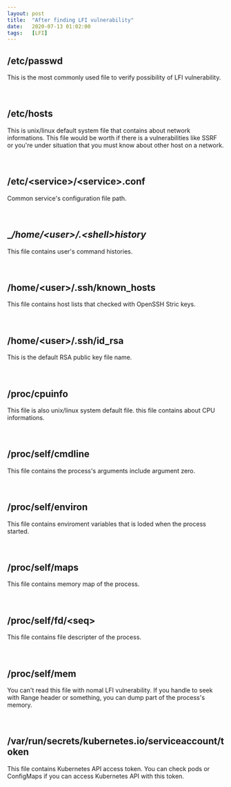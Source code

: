 ```yaml
---
layout: post
title:  "After finding LFI vulnerability"
date:   2020-07-13 01:02:00
tags:   [LFI]
---
```


## /etc/passwd
This is the most commonly used file to verify possibility of LFI vulnerability.  
<br/>
<br/>


## __/etc/hosts__
This is unix/linux default system file that contains about network informations. This file would be worth if there is a vulnerabilities like SSRF or you're under situation that you must know about other host on a network.  
<br/>
<br/>


## __/etc/\<service\>/\<service\>.conf__
Common service's configuration file path.  
<br/>
<br/>


## __/home/\<user\>/.\<shell\>_history__
This file contains user's command histories.  
<br/>
<br/>


## __/home/\<user\>/.ssh/known_hosts__
This file contains host lists that checked with OpenSSH Stric keys.  
<br/>
<br/>


## __/home/\<user\>/.ssh/id_rsa__
This is the default RSA public key file name.  
<br/>
<br/>


## __/proc/cpuinfo__
This file is also unix/linux system default file. this file contains about CPU informations.  
<br/>
<br/>


## __/proc/self/cmdline__
This file contains the process's arguments include argument zero.  
<br/>
<br/>


## __/proc/self/environ__
This file contains enviroment variables that is loded when the process started.  
<br/>
<br/>


## __/proc/self/maps__
This file contains memory map of the process.  
<br/>
<br/>


## __/proc/self/fd/\<seq\>__
This file contains file descripter of the process.  
<br/>
<br/>


## __/proc/self/mem__
You can't read this file with nomal LFI vulnerability. If you handle to seek with Range header or something, you can dump part of the process's memory.  
<br/>
<br/>


## __/var/run/secrets/kubernetes.io/serviceaccount/token__
This file contains Kubernetes API access token. You can check pods or ConfigMaps if you can access Kubernetes API with this token.  
<br/>
<br/>


